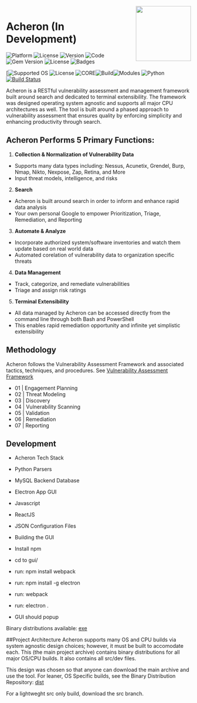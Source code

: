 
<img align="right" src="https://github.com/Acheron-VAF/Acheron/blob/master/src/gui/public/img/logo.png" height="150px" width="150px">

# Acheron (In Development)

![Platform](https://img.shields.io/badge/Platform-WIndows%20%7C%20Linux%20%7C%20OSX-green.svg)
![License](https://img.shields.io/badge/License-MIT-green.svg)
![Version](https://img.shields.io/badge/Version-0.01-green.svg)
![Code](https://img.shields.io/badge/Code-Python%20%7C%20Javascript%20%7C%20ReactJS%20%7C%20MySQL%20%7C%20Electron%20%7C%20JSON-green.svg)
![Gem Version](http://img.shields.io/gem/v/suchgem.svg)
![License](http://img.shields.io/:license-mit-blue.svg)
![Badges](http://img.shields.io/:badges-7/7-ff6799.svg)


[![Supported OS](https://img.shields.io/badge/Supported%20OS-Linux-yellow.svg) ![License](https://img.shields.io/badge/license-GPLv3-blue.svg) ![CORE](https://img.shields.io/badge/core-1.0.0.1-green.svg)![Build](https://img.shields.io/badge/BUILD-0068-red.svg)![Modules](https://img.shields.io/badge/modules-37-green.svg) ![Python](https://img.shields.io/badge/Python-2.7-green.svg) [![Build Status](https://travis-ci.org/PowerScript/KatanaFramework.svg?branch=master)](https://travis-ci.org/PowerScript/KatanaFramework)

Acheron is a RESTful vulnerability assessment and management framework built around search and dedicated to terminal extensibility. The framework was designed operating system agnostic and supports all major CPU architectures as well. The tool is built around a phased approach to vulnerability assessment that ensures quality by enforcing simplicity and enhancing productivity through search.

## Acheron Performs 5 Primary Functions:
 1. **Collection & Normalization of Vulnerability Data**
  - Supports many data types including: Nessus, Acunetix, Grendel, Burp, Nmap, Nikto, Nexpose, Zap, Retina, and More
  - Input threat models, intelligence, and risks
 2. **Search**
  - Acheron is built around search in order to inform and enhance rapid data analysis
  - Your own personal Google to empower Prioritization, Triage, Remediation, and Reporting
 3. **Automate & Analyze**
  - Incorporate authorized system/software inventories and watch them update based on real world data
  - Automated corelation of vulnerability data to organization specific threats
 4. **Data Management**
  - Track, categorize, and remediate vulnerabilities
  - Triage and assign risk ratings
 5. **Terminal Extensibility**
  - All data managed by Acheron can be accessed directly from the command line through both Bash and PowerShell
  - This enables rapid remediation opportunity and infinite yet simplistic extensibility


## Methodology
Acheron follows the Vulnerability Assessment Framework and associated tactics, techniques, and procedures. See [Vulnerability Assessment Framework](https://github.com/Acheron-VAF/Vulnerability-Assessment-Framework)

* 01 | Engagement Planning
* 02 | Threat Modeling
* 03 | Discovery
* 04 | Vulnerability Scanning
* 05 | Validation
* 06 | Remediation
* 07 | Reporting


## Development

* Acheron Tech Stack
 * Python Parsers
 * MySQL Backend Database
 * Electron App GUI
  * Javascript
  * ReactJS
  * JSON Configuration Files
  
* Building the GUI
 * Install npm
 * cd to gui/
 * run: npm install webpack
 * run: npm install -g electron
 * run: webpack
 * run: electron .
 * GUI should popup
  
Binary distributions available: [exe](https://github.com/Acheron-VAF/Acheron-Dist)



##Project Architecture
Acheron supports many OS and CPU builds via system agnostic design choices; however, it must be built to accomodate each. This (the main project archive) contains binary distributions for all major OS/CPU builds. It also contains all src/dev files.

This design was chosen so that anyone can download the main archive and use the tool. For leaner, OS Specific builds, see the Binary Distribution Repository: [dist](https://github.com/Acheron-VAF/Acheron-Dist)

For a lightweght src only build, download the src branch.

